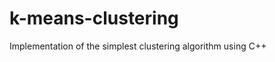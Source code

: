 k-means-clustering
==================

Implementation of the simplest clustering algorithm using C++
